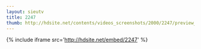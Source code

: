 ```yaml
---
layout: sieutv
title: 2247
thumb: http://hdsite.net/contents/videos_screenshots/2000/2247/preview_360p.mp4.jpg
---
```

{% include iframe src='http://hdsite.net/embed/2247' %}
 
